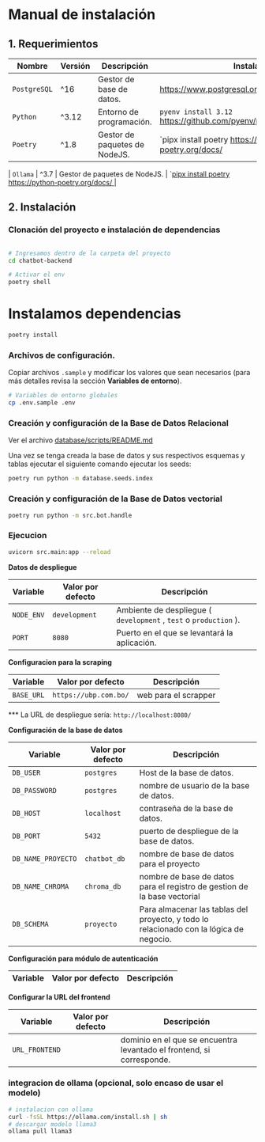# Manual de instalación

## 1. Requerimientos

| Nombre       | Versión | Descripción                                            | Instalación                                      |
| ------------ | ------- | ------------------------------------------------------ | ------------------------------------------------ |
| `PostgreSQL` | ^16     | Gestor de base de datos.                               | <https://www.postgresql.org/download/linux/debian> |
| `Python` | ^3.12     | Entorno de programación.                                 | `pyenv install 3.12` <https://github.com/pyenv/pyenv-installer>  |
| `Poetry` | ^1.8     | Gestor de paquetes de NodeJS.                          | `pipx install poetry <https://python-poetry.org/docs/>     |

| `Ollama` | ^3.7     | Gestor de paquetes de NodeJS.                          | `[pipx install poetry <https://python-poetry.org/docs/> ](https://ollama.com/install.sh)    |


## 2. Instalación

### Clonación del proyecto e instalación de dependencias

```bash

# Ingresamos dentro de la carpeta del proyecto
cd chatbot-backend

# Activar el env
poetry shell
```

# Instalamos dependencias

```bash
poetry install

```

### Archivos de configuración.

Copiar archivos `.sample` y modificar los valores que sean necesarios (para más detalles revisa la sección **Variables
de entorno**).

```bash
# Variables de entorno globales
cp .env.sample .env

```
### Creación y configuración de la Base de Datos Relacional

Ver el archivo [database/scripts/README.md](./database/scripts/README.md)

Una vez se tenga creada la base de datos y sus respectivos esquemas y tablas ejecutar el siguiente comando ejecutar los seeds:

```bash
poetry run python -m database.seeds.index
```

### Creación y configuración de la Base de Datos vectorial

```bash
poetry run python -m src.bot.handle
```

### Ejecucion

```bash
uvicorn src.main:app --reload

```


**Datos de despliegue**

| Variable   | Valor por defecto | Descripción                                                    |
| ---------- | ----------------- | -------------------------------------------------------------- |
| `NODE_ENV` | `development` | Ambiente de despliegue ( `development` , `test` o `production` ). |
| `PORT` | `8080` | Puerto en el que se levantará la aplicación.                   |

**Configuracion para la scraping**

| Variable   | Valor por defecto | Descripción                                                    |
| ---------- | ----------------- | -------------------------------------------------------------- |
| `BASE_URL` | `https://ubp.com.bo/` | web para el scrapper |

\*\*\* La URL de despliegue sería: `http://localhost:8080/`

**Configuración de la base de datos**

| Variable                 | Valor por defecto | Descripción                                                                             |
| ------------------------ | ----------------- | --------------------------------------------------------------------------------------- |
| `DB_USER` | `postgres` | Host de la base de datos.                                                               |
| `DB_PASSWORD` | `postgres` | nombre de usuario de la base de datos.                                                  |
| `DB_HOST` | `localhost` | contraseña de la base de datos.                                                         |
| `DB_PORT` | `5432` | puerto de despliegue de la base de datos.                                               |
| `DB_NAME_PROYECTO` | `chatbot_db` |nombre de base de datos para el proyecto                                               |
| `DB_NAME_CHROMA` | `chroma_db` | nombre de base de datos para el registro de gestion de la base vectorial                                             |
| `DB_SCHEMA` | `proyecto` | Para almacenar las tablas del proyecto, y todo lo relacionado con la lógica de negocio. |


**Configuración para módulo de autenticación**

| Variable                   | Valor por defecto | Descripción                                                                             |
| -------------------------- | ----------------- | --------------------------------------------------------------------------------------- |

**Configurar la URL del frontend**

| Variable       | Valor por defecto | Descripción                                                           |
| -------------- | ----------------- | --------------------------------------------------------------------- |
| `URL_FRONTEND` |                   | dominio en el que se encuentra levantado el frontend, si corresponde. |


### integracion de ollama (opcional, solo encaso de usar el modelo)

```bash
# instalacion con ollama
curl -fsSL https://ollama.com/install.sh | sh
# descargar modelo llama3
ollama pull llama3
```
